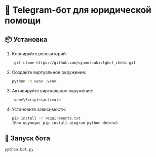 # 🤖 Telegram-бот для юридической помощи

## 📦 Установка
1. Клонируйте репозиторий:
   ```bash
    git clone https://github.com/uyanotsuki/tgbot_chebi.git
2. Создайте виртуальное окружение:
    ```bash
   python -m venv .venv
3. Активируйте виртуальное окружение:
   ```bash
   .venv\Scripts\activate
4. Установите зависимости:
   ```bash
   pip install -r requirements.txt
   (Или вручную: pip install aiogram python-dotenv)

## 🚀 Запуск бота
```bash
python bot.py
